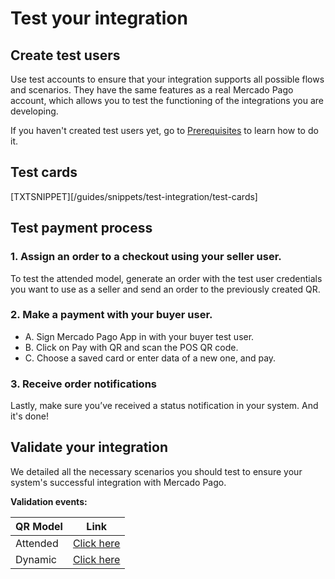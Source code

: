 # Test your integration

## Create test users

Use test accounts to ensure that your integration supports all possible flows and scenarios. They have the same features as a real Mercado Pago account, which allows you to test the functioning of the integrations you are developing.

If you haven't created test users yet, go to [Prerequisites](/developers/en/docs/qr-code/pre-requisites) to learn how to do it.

## Test cards

[TXTSNIPPET][/guides/snippets/test-integration/test-cards]

## Test payment process

### 1. Assign an order to a checkout using your seller user.

To test the attended model, generate an order with the test user credentials you want to use as a seller and send an order to the previously created QR.

### 2. Make a payment with your buyer user.

- A. Sign Mercado Pago App in with your buyer test user.
- B. Click on Pay with QR and scan the POS QR code.
- C. Choose a saved card or enter data of a new one, and pay.

### 3. Receive order notifications

Lastly, make sure you’ve received a status notification in your system. And it's done!


## Validate your integration

We detailed all the necessary scenarios you should test to ensure your system's successful integration with Mercado Pago.

**Validation events:**

|QR Model|Link|
|---|---|
|Attended|[Click here](/developers/en/docs/qr-code/additional-content/qr-validation-cases/qr-attended-events)|
|Dynamic|[Click here](/developers/en/docs/qr-code/additional-content/qr-validation-cases/qr-dynamic-events)|